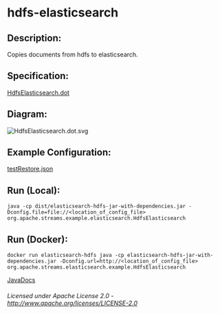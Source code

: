 hdfs-elasticsearch
==============================

Description:
-----------------

Copies documents from hdfs to elasticsearch.

Specification:
-----------------

[HdfsElasticsearch.dot](HdfsElasticsearch.dot "HdfsElasticsearch.dot" )

Diagram:
-----------------

![HdfsElasticsearch.dot.svg](./HdfsElasticsearch.dot.svg)

Example Configuration:
----------------------

[testRestore.json](testRestore.json "testRestore.json" )

Run (Local):
------------

    java -cp dist/elasticsearch-hdfs-jar-with-dependencies.jar -Dconfig.file=file://<location_of_config_file> org.apache.streams.example.elasticsearch.HdfsElasticsearch

Run (Docker):
-------------

    docker run elasticsearch-hdfs java -cp elasticsearch-hdfs-jar-with-dependencies.jar -Dconfig.url=http://<location_of_config_file> org.apache.streams.elasticsearch.example.HdfsElasticsearch

[JavaDocs](apidocs/index.html "JavaDocs")

###### Licensed under Apache License 2.0 - http://www.apache.org/licenses/LICENSE-2.0